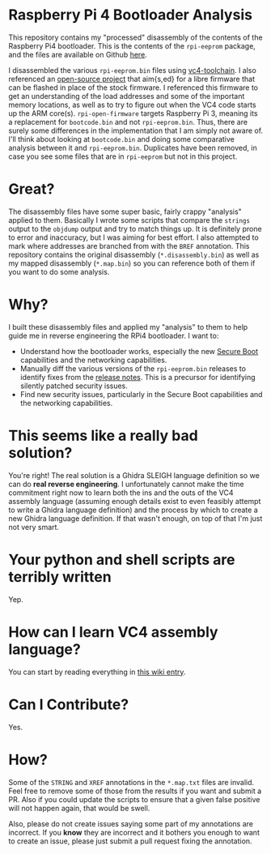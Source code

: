 # Raspberry Pi 4 Bootloader Analysis

This repository contains my "processed" disassembly of the contents of the Raspberry Pi4 bootloader.  This is the contents of the `rpi-eeprom` package, and the files are available on Github [here](https://github.com/raspberrypi/rpi-eeprom/tree/master/firmware).

I disassembled the various `rpi-eeprom.bin` files using [vc4-toolchain](https://github.com/itszor/vc4-toolchain).  I also referenced an [open-source project](https://github.com/christinaa/rpi-open-firmware) that aim{s,ed} for a libre firmware that can be flashed in place of the stock firmware. I referenced this firmware to get an understanding of the load addresses and some of the important memory locations, as well as to try to figure out when the VC4 code starts up the ARM core(s).  `rpi-open-firmware` targets Raspberry Pi 3, meaning its a replacement for `bootcode.bin` and not `rpi-eeprom.bin`.  Thus, there are surely some differences in the implementation that I am simply not aware of.  I'll think about looking at `bootcode.bin` and doing some comparative analysis between it and `rpi-eeprom.bin`. Duplicates have been removed, in case you see some files that are in `rpi-eeprom` but not in this project.

# Great?

The disassembly files have some super basic, fairly crappy "analysis" applied to them.  Basically I wrote some scripts that compare the `strings` output to the `objdump` output and try to match things up.  It is definitely prone to error and inaccuracy, but I was aiming for best effort.  I also attempted to mark where addresses are branched from with the `BREF` annotation. This repository contains the original disassembly (`*.disassembly.bin`) as well as my mapped disassembly (`*.map.bin`) so you can reference both of them if you want to do some analysis.

# Why?

I built these disassembly files and applied my "analysis" to them to help guide me in reverse engineering the RPi4 bootloader. I want to:

* Understand how the bootloader works, especially the new [Secure Boot](https://github.com/raspberrypi/usbboot/blob/master/secure-boot-recovery/README.md) capabilities and the networking capabilities.
* Manually diff the various versions of the `rpi-eeprom.bin` releases to identify fixes from the [release notes](https://github.com/raspberrypi/rpi-eeprom/blob/master/firmware/release-notes.md).  This is a precursor for identifying silently patched security issues.
* Find new security issues, particularly in the Secure Boot capabilities and the networking capabilities.

# This seems like a really bad solution?

You're right! The real solution is a Ghidra SLEIGH language definition so we can do **real reverse engineering**.  I unfortunately cannot make the time commitment right now to learn both the ins and the outs of the VC4 assembly language (assuming enough details exist to even feasibly attempt to write a Ghidra language definition) and the process by which to create a new Ghidra language definition. If that wasn't enough, on top of that I'm just not very smart.

# Your python and shell scripts are terribly written

Yep.

# How can I learn VC4 assembly language?

You can start by reading everything in [this wiki entry](https://github.com/hermanhermitage/videocoreiv/wiki/VideoCore-IV-Programmers-Manual).

# Can I Contribute?

Yes.

# How?

Some of the `STRING` and `XREF` annotations in the `*.map.txt` files are invalid. Feel free to remove some of those from the results if you want and submit a PR.  Also if you could update the scripts to ensure that a given false positive will not happen again, that would be swell.

Also, please do not create issues saying some part of my annotations are incorrect.  If you **know** they are incorrect and it bothers you enough to want to create an issue, please just submit a pull request fixing the annotation.